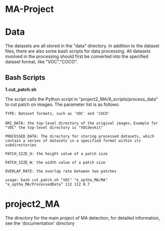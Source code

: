 # MA-Project

# Data

The datasets are all stored in the "data" directory. In addition to the dataset files, there are also some bash scripts for data processing. All datasets involved in the processing should first be converted into the specified dataset format, like "VOC","COCO".
## Bash Scripts
**1.cut_patch.sh**

The script calls the Python script in "project2_MA/6_scripts/process_data" to cut patch on images. The parameter list is as follows:
```
TYPE: Dataset formats, such as 'VOC' and 'COCO'

ORI_DATA: the top-level directory of the original images，Example for "VOC" the top-level directory is "VOCdevkit"

PROCESSED_DATA: The directory for storing processed datasets, which contain a series of datasets in a specified format within its subdirectories

PATCH_SIZE_H: the height value of a patch size

PATCH_SIZE_W: the width value of a patch size

OVERLAP_RATE: the overlap rate between two patches
```
```
usage: bash cut_patch.sh "VOC" "e_optha_MA/MA" "e_optha_MA/ProcessedData” 112 112 0.7 
```

# project2_MA
The directory for the main project of MA detection, for detailed information, see the 'documentation' directory
